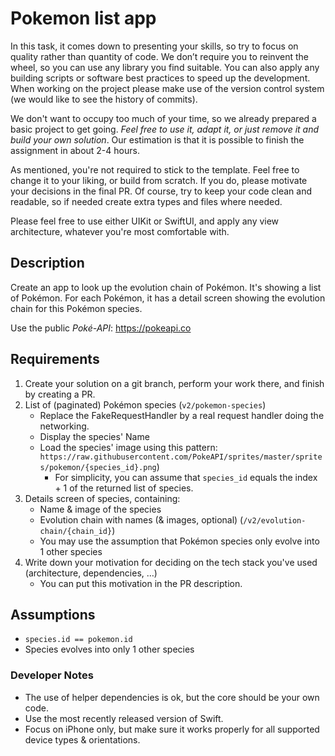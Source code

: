 # Pokemon list app

In this task, it comes down to presenting your skills, so try to focus on quality rather than quantity of code. We don’t require you to reinvent the wheel, so you can use any library you find suitable. You can also apply any building scripts or software best practices to speed up the development. When working on the project please make use of the version control system (we would like to see the history of commits).

We don't want to occupy too much of your time, so we already prepared a basic project to get going. _Feel free to use it, adapt it, or just remove it and build your own solution_. Our estimation is that it is possible to finish the assignment in about 2-4 hours.

As mentioned, you're not required to stick to the template. Feel free to change it to your liking, or build from scratch. If you do, please motivate your decisions in the final PR. Of course, try to keep your code clean and readable, so if needed create extra types and files where needed.

Please feel free to use either UIKit or SwiftUI, and apply any view architecture, whatever you're most comfortable with.

## Description
Create an app to look up the evolution chain of Pokémon. It's showing a list of Pokémon. For each Pokémon, it has a detail screen showing the evolution chain for this Pokémon species.

Use the public *Poké-API*: https://pokeapi.co

## Requirements
1. Create your solution on a git branch, perform your work there, and finish by creating a PR.
2. List of (paginated) Pokémon species (`v2/pokemon-species`)
    * Replace the FakeRequestHandler by a real request handler doing the networking.
    * Display the species' Name
    * Load the species' image using this pattern: `https://raw.githubusercontent.com/PokeAPI/sprites/master/sprites/pokemon/{species_id}.png`)
      * For simplicity, you can assume that `species_id` equals the index + 1 of the returned list of species.
3. Details screen of species, containing:
    * Name & image of the species
    * Evolution chain with names (& images, optional) (`/v2/evolution-chain/{chain_id}`)
    * You may use the assumption that Pokémon species only evolve into 1 other species
4. Write down your motivation for deciding on the tech stack you've used (architecture, dependencies, …)
    * You can put this motivation in the PR description.

## Assumptions
* `species.id == pokemon.id`
* Species evolves into only 1 other species

### Developer Notes
* The use of helper dependencies is ok, but the core should be your own code.
* Use the most recently released version of Swift.
* Focus on iPhone only, but make sure it works properly for all supported device types & orientations.
